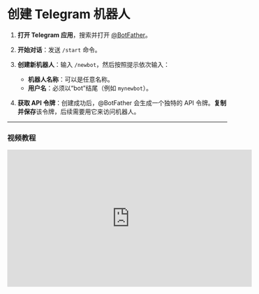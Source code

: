 # 创建 Telegram 机器人

1. **打开 Telegram 应用**，搜索并打开 [@BotFather](https://t.me/BotFather)。

2. **开始对话**：发送 `/start` 命令。

3. **创建新机器人**：输入 `/newbot`，然后按照提示依次输入：
    - **机器人名称**：可以是任意名称。
    - **用户名**：必须以“bot”结尾（例如 `mynewbot`）。

4. **获取 API 令牌**：创建成功后，@BotFather 会生成一个独特的 API 令牌。**复制并保存**该令牌，后续需要用它来访问机器人。

---

### 视频教程

<iframe width="560" height="315" src="https://www.youtube.com/embed/ajYJvW0ah8g" frameborder="0" allowfullscreen></iframe>
